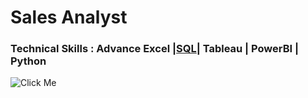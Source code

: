 
# Sales Analyst 
### Technical Skills : Advance Excel |[SQL](https://drive.google.com/file/d/1Bg2Vl2dCTWbMrVa7wCQubbHkHj3lcAhE/view?usp=sharing)| Tableau | PowerBI | Python
![Click Me](https://unsplash.com/s/photos/natural)

